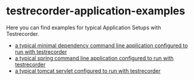 # testrecorder-application-examples
Here you can find examples for typical Application Setups with Testrecorder.

* [a typical minimal dependency command line application configured to run with testrecorder](https://github.com/almondtools/testrecorder-application-examples/tree/master/testrecorder-simple)
* [a typical spring command line application configured to run with testrecorder](https://github.com/almondtools/testrecorder-application-examples/tree/master/testrecorder-spring)
* [a typical tomcat servlet configured to run with testrecorder](https://github.com/almondtools/testrecorder-application-examples/tree/master/testrecorder-tomcat)
